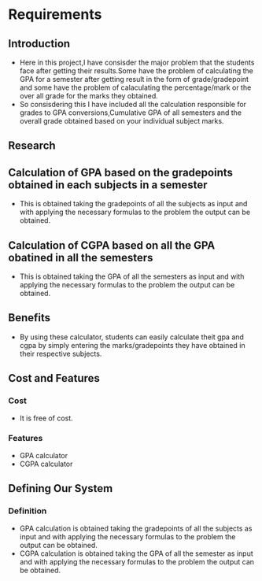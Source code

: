 # Requirements
## Introduction
* Here in this project,I have consisder the major problem that the students face after getting their results.Some have the problem of calculating the GPA for a semester after getting result in the form of grade/gradepoint and some have the problem of calaculating the percentage/mark or the over all grade for the marks they obtained.
* So consisdering this I have included all the calculation responsible for grades to GPA conversions,Cumulative GPA of all semesters and the overall grade obtained based on your individual subject marks.
## Research
## Calculation of GPA based on the gradepoints obtained in each subjects in a semester
* This is obtained taking the gradepoints of all the subjects as input and with applying the necessary formulas to the problem the output can be obtained.
## Calculation of CGPA based on all the GPA obatined in all the semesters
* This is obtained taking the GPA of all the semesters as input and with applying the necessary formulas to the problem the output can be obtained.
## Benefits
* By using these calculator, students can easily calculate theit gpa and cgpa by simply entering the marks/gradepoints they have obtained in their respective subjects.
## Cost and Features
### Cost
* It is free of cost.
### Features
* GPA calculator
* CGPA calculator
## Defining Our System
### Definition
* GPA calculation is obtained taking the gradepoints of all the subjects as input and with applying the necessary formulas to the problem the output can be obtained. 
* CGPA calculation is obtained taking the GPA of all the semester as input and with applying the necessary formulas to the problem the output can be obtained. 
